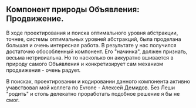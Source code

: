 ## Компонент природы Объявления: Продвижение.

В ходе проектирования и поиска оптимального уровня абстракции, точнее, системы оптимальных уровней абстракций, была проделана большая и очень интересная работа. В результате у нас получился достаточно обособленный компонент. Его "начинка", должен признать, весьма нетривиальна. Но то насколько он аккуратно вшивается в природу самого Объявления и конкретизирует сам механизм продвижения - очень радует.

В поисках, проектировании и кодировании данного компонента активно учавствовал мой коллега по Evrone - Алексей Демидов. Без Леши "родить" и столь делекатно проработать подобное решение я бы не смог.
